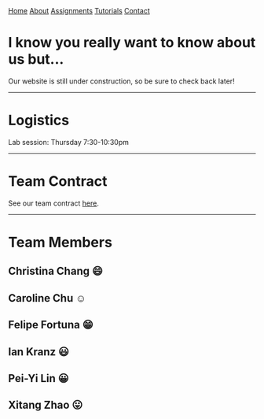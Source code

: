 <head>
<link rel="stylesheet" href="./myStyles.css">
</head>

<div class="top-navbar">
  <a class="top-navbar" href="./index.md">Home</a>
  <a class="top-navbar" href="./about.md">About</a>
  <a class="top-navbar" href="./assignments.md">Assignments</a>
  <a class="top-navbar" href="./tutorials.md">Tutorials</a>
  <a class="top-navbar" href="./contact.md">Contact</a>
</div>

# I know you really want to know about us but...
Our website is still under construction, so be sure to check back later!

***

# Logistics
Lab session: Thursday 7:30-10:30pm

***

# Team Contract
See our team contract [here](docs/contract.pdf).

***

# Team Members

## Christina Chang :smile:

## Caroline Chu :relaxed:

## Felipe Fortuna :grin:

## Ian Kranz :smiley:

## Pei-Yi Lin :grinning:

## Xitang Zhao :stuck_out_tongue:
